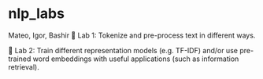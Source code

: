 # nlp_labs
Mateo, Igor, Bashir
🧪 Lab 1: Tokenize and pre-process text in different ways.

🧠 Lab 2: Train different representation models (e.g. TF-IDF) and/or use pre-trained word embeddings with useful applications (such as information retrieval).
